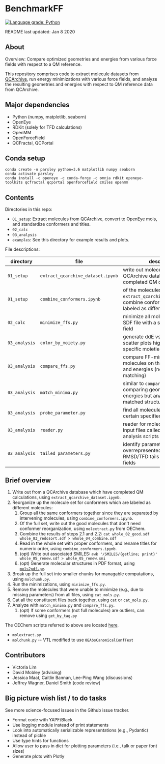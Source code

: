 # BenchmarkFF
[![Language grade: Python](https://img.shields.io/lgtm/grade/python/g/vtlim/benchmarkff.svg?logo=lgtm&logoWidth=18)](https://lgtm.com/projects/g/vtlim/benchmarkff/context:python)

README last updated: Jan 8 2020

## About

Overview: Compare optimized geometries and energies from various force fields with respect to a QM reference.

This repository comprises code to extract molecule datasets from [QCArchive](https://qcarchive.molssi.org/), run energy minimizations with various force fields, and analyze the resulting geometries and energies with respect to QM reference data from QCArchive.

## Major dependencies
* Python (numpy, matplotlib, seaborn)
* OpenEye
* RDKit (solely for TFD calculations)
* OpenMM
* OpenForceField
* QCFractal, QCPortal

## Conda setup
```
conda create -n parsley python=3.6 matplotlib numpy seaborn
conda activate parsley
conda install -c openeye -c conda-forge -c omnia rdkit openeye-toolkits qcfractal qcportal openforcefield cmiles openmm
```

## Contents

Directories in this repo:

* `01_setup`: Extract molecules from [QCArchive](https://qcarchive.molssi.org/), convert to OpenEye mols, and standardize conformers and titles.
* `02_calc`
* `03_analysis`
* `examples`: See this directory for example results and plots.

File descriptions:

| directory   | file                             | description |
|-------------|----------------------------------|-------------|
|`01_setup`   |`extract_qcarchive_dataset.ipynb` |write out molecules from a QCArchive database which have completed QM calculations|
|`01_setup`   |`combine_conformers.ipynb`        |of the molecules from `extract_qcarchive_dataset.ipynb`, combine conformers that are labeled as different molecules|
|`02_calc`    |`minimize_ffs.py`                 |minimize all molecules in an input SDF file with a specified force field|
|`03_analysis`|`color_by_moiety.py`              |generate ddE vs TFD (or RMSD) scatter plots highglighting specific moieties by color|
|`03_analysis`|`compare_ffs.py`                  |compare FF-minimized molecules on their geometries and energies (no conformer matching)|
|`03_analysis`|`match_minima.py`                 |similar to `compare_ffs` of comparing geometries and energies but analyzing RMSD-matched structures|
|`03_analysis`|`probe_parameter.py`              |find all molecules in a set that use certain specified parameter(s)|
|`03_analysis`|`reader.py`                       |reader for molecule sets and text input files called by the other analysis scripts|
|`03_analysis`|`tailed_parameters.py`            |identify parameters that may be overrepresented in high RMSD/TFD tails for FFXML force fields|


## Brief overview

1. Write out from a QCArchive database which have completed QM calculations, using `extract_qcarchive_dataset.ipynb`.
2. Reorganize up the molecule set for conformers which are labeled as different molecules:
    1. Group all the same conformers together since they are separated by intervening molecules, using `combine_conformers.ipynb`.
    2. Of the full set, write out the good molecules that don't need conformer reorganization, using `molextract.py` from OEChem.
    3. Combine the results of steps 2.1 and 2.2: `cat whole_02_good.sdf whole_03_redosort.sdf > whole_04_combine.sdf`
    4. Read in the whole set with proper conformers, and rename titles for numeric order, using `combine_conformers.ipynb`.
    5. (opt) Write out associated SMILES: `awk '/SMILES/{getline; print}' whole_05_renew.sdf > whole_05_renew.smi`
    6. (opt) Generate molecular structures in PDF format, using [`mols2pdf.py`](https://docs.eyesopen.com/toolkits/python/_downloads/mols2pdf.py).
3. Break up the full set into smaller chunks for managable computations, using `molchunk.py`.
4. Run the minimizations, using `minimize_ffs.py`.
5. Remove the molecules that were unable to minimize (e.g., due to missing parameters) from all files, using `cat_mols.py`.
6. Cat all the constituent files back together, using `cat` or `cat_mols.py`.
7. Analyze with `match_minima.py` and `compare_ffs.py`. 
    1. (opt) If some conformers (not full molecules) are outliers, can remove using `get_by_tag.py`

The OEChem scripts referred to above are located [here](https://docs.eyesopen.com/toolkits/python/oechemtk/oechem_examples_summary.html).
* `molextract.py`
* `molchunk.py` -- VTL modified to use `OEAbsCanonicalConfTest`

## Contributors
* Victoria Lim
* David Mobley (advising)
* Jessica Maat, Caitlin Bannan, Lee-Ping Wang (discussions)
* Jeffrey Wagner, Daniel Smith (code review)

## Big picture wish list / to do tasks
See more science-focused issues in the Github issue tracker.
* Format code with YAPF/Black
* Use logging module instead of print statements
* Look into automatically serializable representations (e.g., Pydantic) instead of pickle
* Use type hints for functions
* Allow user to pass in dict for plotting parameters (i.e., talk or paper font sizes)
* Generate plots with Plotly


